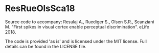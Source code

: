 # ResRueOlsSca18
Source code to accompany: Resulaj A., Ruediger S., Olsen S.R., Scanziani M. "First spikes in visual cortex enable perceptual discrimination". eLife 2018. 

The code is provided 'as is' and is licensed under the MIT license. Full details can be found in the LICENSE file.
